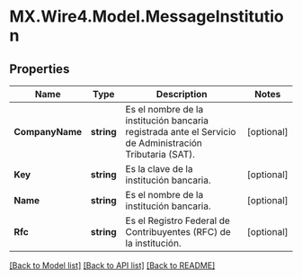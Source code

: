# MX.Wire4.Model.MessageInstitution
## Properties

Name | Type | Description | Notes
------------ | ------------- | ------------- | -------------
**CompanyName** | **string** | Es el nombre de la institución bancaria registrada ante el Servicio de Administración Tributaria (SAT). | [optional] 
**Key** | **string** | Es la clave de la institución bancaria. | [optional] 
**Name** | **string** | Es el nombre de la institución bancaria. | [optional] 
**Rfc** | **string** | Es el Registro Federal de Contribuyentes (RFC) de la institución. | [optional] 

[[Back to Model list]](../README.md#documentation-for-models) [[Back to API list]](../README.md#documentation-for-api-endpoints) [[Back to README]](../README.md)

